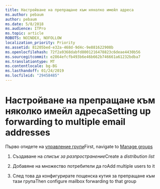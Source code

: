 ```yaml
---
title: Настройване на препращане към няколко имейл адреса
ms.author: pebaum
author: pebaum
ms.date: 5/8/2018
ms.audience: ITPro
ms.topic: article
ROBOTS: NOINDEX, NOFOLLOW
localization_priority: Priority
ms.assetid: 81205bed-e32a-468d-9d4c-9e881622908b
ms.openlocfilehash: 72f2a9368dabfd8001216478823c6deae4430b56
ms.sourcegitcommit: e2864efcfb493b6e46b662b746661a61232bdba7
ms.translationtype: MT
ms.contentlocale: bg-BG
ms.lasthandoff: 01/24/2019
ms.locfileid: "29458485"
---
```

# <a name="setting-up-forwarding-to-multiple-email-addresses"></a><span data-ttu-id="ef9df-102">Настройване на препращане към няколко имейл адреса</span><span class="sxs-lookup"><span data-stu-id="ef9df-102">Setting up forwarding to multiple email addresses</span></span>

<span data-ttu-id="ef9df-103">Първо отидете на [управление групи](https://portal.office.com/adminportal/home#/groups)</span><span class="sxs-lookup"><span data-stu-id="ef9df-103">First, navigate to [Manage groups](https://portal.office.com/adminportal/home#/groups)</span></span>
  
1. <span data-ttu-id="ef9df-104">Създаване на *списък за разпространение*</span><span class="sxs-lookup"><span data-stu-id="ef9df-104">Create a  *distribution list*</span></span> 
    
2. <span data-ttu-id="ef9df-105">Добавяне на множество потребители да го</span><span class="sxs-lookup"><span data-stu-id="ef9df-105">Add multiple users to it</span></span>
    
3. <span data-ttu-id="ef9df-106">След това да конфигурирате пощенска кутия за препращане към тази група</span><span class="sxs-lookup"><span data-stu-id="ef9df-106">Then configure mailbox forwarding to that group</span></span>
    

